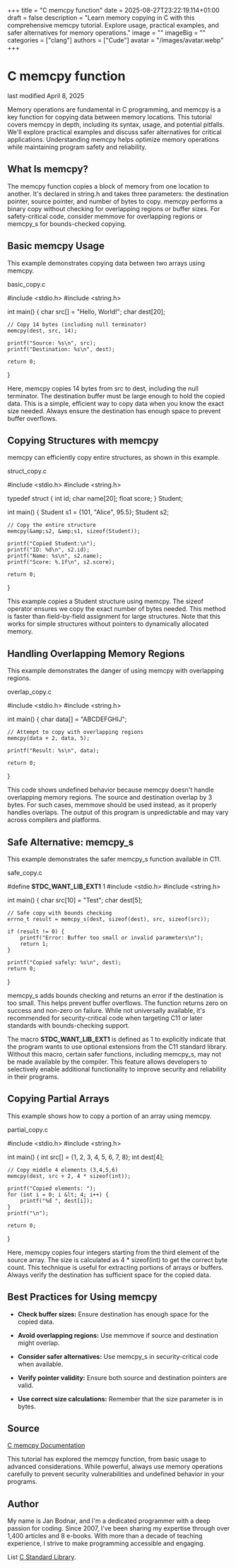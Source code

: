 +++
title = "C memcpy function"
date = 2025-08-27T23:22:19.114+01:00
draft = false
description = "Learn memory copying in C with this comprehensive memcpy tutorial. Explore usage, practical examples, and safer alternatives for memory operations."
image = ""
imageBig = ""
categories = ["clang"]
authors = ["Cude"]
avatar = "/images/avatar.webp"
+++

# C memcpy function

last modified April 8, 2025

Memory operations are fundamental in C programming, and memcpy is a
key function for copying data between memory locations. This tutorial covers
memcpy in depth, including its syntax, usage, and potential
pitfalls. We'll explore practical examples and discuss safer alternatives for
critical applications. Understanding memcpy helps optimize memory
operations while maintaining program safety and reliability.

## What Is memcpy?

The memcpy function copies a block of memory from one location to
another. It's declared in string.h and takes three parameters: the
destination pointer, source pointer, and number of bytes to copy.
memcpy performs a binary copy without checking for overlapping
regions or buffer sizes. For safety-critical code, consider
memmove for overlapping regions or memcpy_s for
bounds-checked copying.

## Basic memcpy Usage

This example demonstrates copying data between two arrays using
memcpy.

basic_copy.c
  

#include &lt;stdio.h&gt;
#include &lt;string.h&gt;

int main() {
    char src[] = "Hello, World!";
    char dest[20];

    // Copy 14 bytes (including null terminator)
    memcpy(dest, src, 14);

    printf("Source: %s\n", src);
    printf("Destination: %s\n", dest);

    return 0;
}

Here, memcpy copies 14 bytes from src to
dest, including the null terminator. The destination buffer must be
large enough to hold the copied data. This is a simple, efficient way to copy
data when you know the exact size needed. Always ensure the destination has
enough space to prevent buffer overflows.

## Copying Structures with memcpy

memcpy can efficiently copy entire structures, as shown in this
example.

struct_copy.c
  

#include &lt;stdio.h&gt;
#include &lt;string.h&gt;

typedef struct {
    int id;
    char name[20];
    float score;
} Student;

int main() {
    Student s1 = {101, "Alice", 95.5};
    Student s2;

    // Copy the entire structure
    memcpy(&amp;s2, &amp;s1, sizeof(Student));

    printf("Copied Student:\n");
    printf("ID: %d\n", s2.id);
    printf("Name: %s\n", s2.name);
    printf("Score: %.1f\n", s2.score);

    return 0;
}

This example copies a Student structure using memcpy.
The sizeof operator ensures we copy the exact number of bytes
needed. This method is faster than field-by-field assignment for large
structures. Note that this works for simple structures without pointers to
dynamically allocated memory.

## Handling Overlapping Memory Regions

This example demonstrates the danger of using memcpy with
overlapping regions.

overlap_copy.c
  

#include &lt;stdio.h&gt;
#include &lt;string.h&gt;

int main() {
    char data[] = "ABCDEFGHIJ";
    
    // Attempt to copy with overlapping regions
    memcpy(data + 2, data, 5);

    printf("Result: %s\n", data);

    return 0;
}

This code shows undefined behavior because memcpy doesn't handle
overlapping memory regions. The source and destination overlap by 3 bytes.
For such cases, memmove should be used instead, as it properly
handles overlaps. The output of this program is unpredictable and may vary
across compilers and platforms.

## Safe Alternative: memcpy_s

This example demonstrates the safer memcpy_s function available in
C11.

safe_copy.c
  

#define __STDC_WANT_LIB_EXT1__ 1
#include &lt;stdio.h&gt;
#include &lt;string.h&gt;

int main() {
    char src[10] = "Test";
    char dest[5];
    
    // Safe copy with bounds checking
    errno_t result = memcpy_s(dest, sizeof(dest), src, sizeof(src));

    if (result != 0) {
        printf("Error: Buffer too small or invalid parameters\n");
        return 1;
    }

    printf("Copied safely: %s\n", dest);
    return 0;
}

memcpy_s adds bounds checking and returns an error if the
destination is too small. This helps prevent buffer overflows. The function
returns zero on success and non-zero on failure. While not universally
available, it's recommended for security-critical code when targeting C11 or
later standards with bounds-checking support.

The macro __STDC_WANT_LIB_EXT1__ is defined as 1 to explicitly 
indicate that the program wants to use optional extensions from the C11 
standard library. Without this macro, certain safer functions, including 
memcpy_s, may not be made available by the compiler. This feature 
allows developers to selectively enable additional functionality to improve 
security and reliability in their programs.

## Copying Partial Arrays

This example shows how to copy a portion of an array using memcpy.

partial_copy.c
  

#include &lt;stdio.h&gt;
#include &lt;string.h&gt;

int main() {
    int src[] = {1, 2, 3, 4, 5, 6, 7, 8};
    int dest[4];
    
    // Copy middle 4 elements (3,4,5,6)
    memcpy(dest, src + 2, 4 * sizeof(int));

    printf("Copied elements: ");
    for (int i = 0; i &lt; 4; i++) {
        printf("%d ", dest[i]);
    }
    printf("\n");

    return 0;
}

Here, memcpy copies four integers starting from the third element of
the source array. The size is calculated as 4 * sizeof(int) to get
the correct byte count. This technique is useful for extracting portions of
arrays or buffers. Always verify the destination has sufficient space for the
copied data.

## Best Practices for Using memcpy

- **Check buffer sizes:** Ensure destination has enough space for the copied data.

- **Avoid overlapping regions:** Use memmove if source and destination might overlap.

- **Consider safer alternatives:** Use memcpy_s in security-critical code when available.

- **Verify pointer validity:** Ensure both source and destination pointers are valid.

- **Use correct size calculations:** Remember that the size parameter is in bytes.

## Source

[C memcpy Documentation](https://en.cppreference.com/w/c/string/byte/memcpy)

This tutorial has explored the memcpy function, from basic usage to
advanced considerations. While powerful, always use memory operations carefully
to prevent security vulnerabilities and undefined behavior in your programs.

## Author

My name is Jan Bodnar, and I'm a dedicated programmer with a deep passion for
coding. Since 2007, I've been sharing my expertise through over 1,400 articles
and 8 e-books. With more than a decade of teaching experience, I strive to make
programming accessible and engaging.

List [C Standard Library](/all/#clang-std).